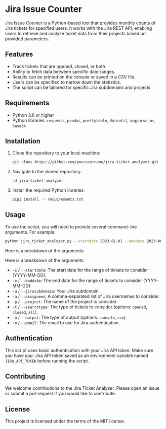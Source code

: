 # Jira Issue Counter

Jira Issue Counter is a Python-based tool that provides monthly counts of Jira tickets for specified users. It works with the Jira REST API, enabling users to retrieve and analyze ticket data from their projects based on provided parameters.

## Features

- Track tickets that are opened, closed, or both.
- Ability to fetch data between specific date ranges.
- Results can be printed on the console or saved in a CSV file.
- Users can be specified to narrow down the statistics.
- The script can be tailored for specific Jira subdomains and projects.

## Requirements

- Python 3.6 or higher
- Python libraries: `requests`, `pandas`, `prettytable`, `dateutil`, `argparse`, `os`, `base64`

## Installation

1. Clone the repository to your local machine:
    ```bash
    git clone https://github.com/yourusername/jira-ticket-analyzer.git
    ```
2. Navigate to the cloned repository:
    ```bash
    cd jira-ticket-analyzer
    ```
3. Install the required Python libraries:
    ```bash
    pip3 install -r requirements.txt
    ```

## Usage

To use the script, you will need to provide several command-line arguments. For example:

```bash
python jira_ticket_analyzer.py --startdate 2023-01-01 --enddate 2023-06-30 --jirasubdomain myjira --assignees "user1","user2","user3" --project myproject --searchtype all --output console --email myatlassianemail@example.com
```
Here is a breakdown of the arguments:

Here is a breakdown of the arguments:

- `-s` / `--startdate`: The start date for the range of tickets to consider (YYYY-MM-DD).
- `-e` / `--enddate`: The end date for the range of tickets to consider (YYYY-MM-DD).
- `-u` / `--jirasubdomain`: Your Jira subdomain.
- `-a` / `--assignees`: A comma-separated list of Jira usernames to consider.
- `-p` / `--project`: The name of the project to consider.
- `-t` / `--searchtype`: The type of tickets to consider (options: `opened`, `closed`, `all`).
- `-o` / `--output`: The type of output (options: `console`, `csv`).
- `-m` / `--email`: The email to use for Jira authentication.


## Authentication

This script uses basic authentication with your Jira API token. Make sure you have your Jira API token saved as an environment variable named `JIRA_API_TOKEN` before running the script.

## Contributing

We welcome contributions to the Jira Ticket Analyzer. Please open an issue or submit a pull request if you would like to contribute.

## License

This project is licensed under the terms of the MIT license.

